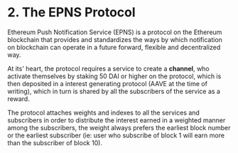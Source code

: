 # 2. The EPNS Protocol

Ethereum Push Notification Service \(EPNS\) is a protocol on the Ethereum blockchain that provides and standardizes the ways by which notification on blockchain can operate in a future forward, flexible and decentralized way.

At its' heart, the protocol requires a service to create a **channel**, who activate themselves by staking 50 DAI or higher on the protocol, which is then deposited in a interest generating protocol \(AAVE at the time of writing\), which in turn is shared by all the subscribers of the service as a reward. 

The protocol attaches weights and indexes to all the services and subscribers in order to distribute the interest earned in a weighted manner among the subscribers, the weight always prefers the earliest block number or the earliest subscriber \(ie: user who subscribe of block 1 will earn more than the subscriber of block 10\).



